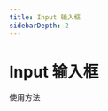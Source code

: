 ```yaml
---
title: Input 输入框
sidebarDepth: 2
---
```


# Input 输入框


使用方法
<ClientOnly>
<input-demos></input-demos> 
</ClientOnly>